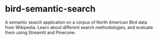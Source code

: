 # bird-semantic-search
A semantic search application on a corpus of North American Bird data from Wikipedia. Learn about different search methodologies, and evaluate them using Streamlit and Pinecone.
